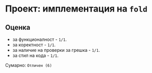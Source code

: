 # Проект: имплементация на `fold`

## Оценка

* за функционалност - `1/1`.
* за коректност - `1/1`.
* за наличие на проверки за грешка - `1/1`.
* за стил на кода - `1/1`.

Сумарно: `Отличен (6)`